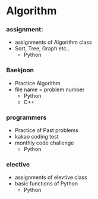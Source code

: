 # Algorithm
### assignment:
* assignments of Algorithm class
* Sort, Tree, Graph etc..
  * Python

### Baekjoon
* Practice Algorithm
* file name = problem number
  * Python
  * C++

### programmers
* Practice of Past problems
* kakao coding test
* monthly code challenge
  * Python

### elective
* assignments of elevtive class
* basic functions of Python
  * Python

